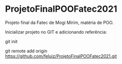 # ProjetoFinalPOOFatec2021

Projeto final da Fatec de Mogi Mirim, matéria de POO.

Inicializar projeto no GIT e adicionando referência:

git init

git remote add origin https://github.com/feluiz/ProjetoFinalPOOFatec2021.git
